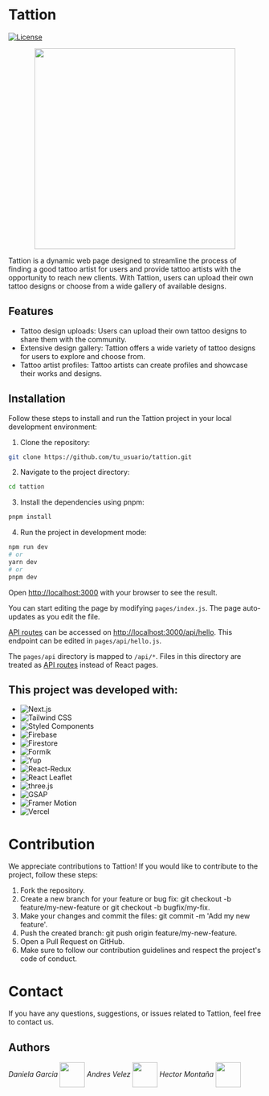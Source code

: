 # Tattion

[![License](https://img.shields.io/badge/license-MIT-blue.svg)](LICENSE)
<p align="center">
<img align="center" width="400px" src="https://user-images.githubusercontent.com/59479109/235986357-7a68e80c-ec37-4480-95cf-edbc89b0d695.png">
</p>

Tattion is a dynamic web page designed to streamline the process of finding a good tattoo artist for users and provide tattoo artists with the opportunity to reach new clients. With Tattion, users can upload their own tattoo designs or choose from a wide gallery of available designs.

## Features

- Tattoo design uploads: Users can upload their own tattoo designs to share them with the community.
- Extensive design gallery: Tattion offers a wide variety of tattoo designs for users to explore and choose from.
- Tattoo artist profiles: Tattoo artists can create profiles and showcase their works and designs.

## Installation

Follow these steps to install and run the Tattion project in your local development environment:

1. Clone the repository:
```bash
git clone https://github.com/tu_usuario/tattion.git
```
2. Navigate to the project directory:
```bash
cd tattion
```
3. Install the dependencies using pnpm:
```bash
pnpm install
```
4. Run the project in development mode:

```bash
npm run dev
# or
yarn dev
# or
pnpm dev
```

Open [http://localhost:3000](http://localhost:3000) with your browser to see the result.

You can start editing the page by modifying `pages/index.js`. The page auto-updates as you edit the file.

[API routes](https://nextjs.org/docs/api-routes/introduction) can be accessed on [http://localhost:3000/api/hello](http://localhost:3000/api/hello). This endpoint can be edited in `pages/api/hello.js`.

The `pages/api` directory is mapped to `/api/*`. Files in this directory are treated as [API routes](https://nextjs.org/docs/api-routes/introduction) instead of React pages.


## This project was developed with:

- ![Next.js](https://img.shields.io/badge/-Next.js-000?logo=next.js&logoColor=white)
- ![Tailwind CSS](https://img.shields.io/badge/-Tailwind%20CSS-38B2AC?logo=tailwind-css&logoColor=white)
- ![Styled Components](https://img.shields.io/badge/-Styled%20Components-DB7093?logo=styled-components&logoColor=white)
- ![Firebase](https://img.shields.io/badge/-Firebase-FFCA28?logo=firebase&logoColor=black)
- ![Firestore](https://img.shields.io/badge/-Firestore-FF8F00?logo=firebase&logoColor=black)
- ![Formik](https://img.shields.io/badge/-Formik-EE5188?logo=formik&logoColor=white)
- ![Yup](https://img.shields.io/badge/-Yup-FF4081?logo=yup&logoColor=white)
- ![React-Redux](https://img.shields.io/badge/-React%20Redux-764ABC?logo=redux&logoColor=white)
- ![React Leaflet](https://img.shields.io/badge/-React%20Leaflet-199900?logo=leaflet&logoColor=white)
- ![three.js](https://img.shields.io/badge/-three.js-000000?logo=three.js&logoColor=white)
- ![GSAP](https://img.shields.io/badge/-GSAP-8AC926?logo=greensock&logoColor=white)
- ![Framer Motion](https://img.shields.io/badge/-Framer%20Motion-000?logo=framer&logoColor=white)
- ![Vercel](https://img.shields.io/badge/-Vercel-000?logo=vercel&logoColor=white)

# Contribution
We appreciate contributions to Tattion! If you would like to contribute to the project, follow these steps:

1. Fork the repository.
2. Create a new branch for your feature or bug fix: git checkout -b feature/my-new-feature or git checkout -b bugfix/my-fix.
3. Make your changes and commit the files: git commit -m 'Add my new feature'.
4. Push the created branch: git push origin feature/my-new-feature.
5. Open a Pull Request on GitHub.
6. Make sure to follow our contribution guidelines and respect the project's code of conduct.

# Contact
If you have any questions, suggestions, or issues related to Tattion, feel free to contact us.

## Authors

*Daniela Garcia* <img align='center' src="https://media.giphy.com/media/v1.Y2lkPTc5MGI3NjExMDRlOTE5OTYxNTQ4NzNkN2MzY2ZmODNhZGIzZGMxNmQ0MDYyNWRiZCZjdD1z/ePc1IPFswJbjNYkgkF/giphy.gif" width="50"></img>   *Andres Velez* <img src="https://media.giphy.com/media/12oufCB0MyZ1Go/giphy.gif" width="50" align='center'>  *Hector Montaña* <img src="https://media.giphy.com/media/BHCFcibksBxAV0FDoL/giphy.gif" width="50" align='center' /> 



